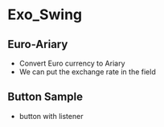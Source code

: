# Exo_Swing
## Euro-Ariary
 * Convert Euro currency to Ariary
 * We can put the exchange rate in the field
## Button Sample
 * button with listener

